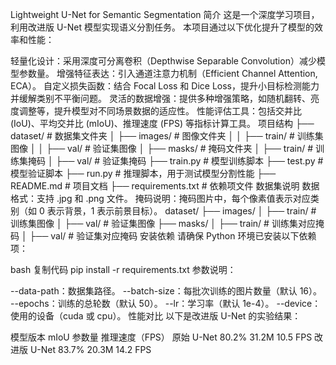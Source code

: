 Lightweight U-Net for Semantic Segmentation
简介
这是一个深度学习项目，利用改进版 U-Net 模型实现语义分割任务。
本项目通过以下优化提升了模型的效率和性能：

轻量化设计：采用深度可分离卷积（Depthwise Separable Convolution）减少模型参数量。
增强特征表达：引入通道注意力机制（Efficient Channel Attention, ECA）。
自定义损失函数：结合 Focal Loss 和 Dice Loss，提升小目标检测能力并缓解类别不平衡问题。
灵活的数据增强：提供多种增强策略，如随机翻转、亮度调整等，提升模型对不同场景数据的适应性。
性能评估工具：包括交并比 (IoU)、平均交并比 (mIoU)、推理速度 (FPS) 等指标计算工具。
项目结构
├── dataset/              # 数据集文件夹
│   ├── images/           # 图像文件夹
│   │   ├── train/        # 训练集图像
│   │   ├── val/          # 验证集图像
│   ├── masks/            # 掩码文件夹
│       ├── train/        # 训练集掩码
│       ├── val/          # 验证集掩码
├── train.py              # 模型训练脚本
├── test.py               # 模型验证脚本
├── run.py                # 推理脚本，用于测试模型分割性能
├── README.md             # 项目文档
├── requirements.txt      # 依赖项文件
数据集说明
数据格式：支持 .jpg 和 .png 文件。
掩码说明：掩码图片中，每个像素值表示对应类别（如 0 表示背景，1 表示前景目标）。
dataset/
├── images/
│   ├── train/    # 训练集图像
│   ├── val/      # 验证集图像
├── masks/
│   ├── train/    # 训练集对应掩码
│   ├── val/      # 验证集对应掩码
安装依赖
请确保 Python 环境已安装以下依赖项：

bash
复制代码
pip install -r requirements.txt
参数说明：

--data-path：数据集路径。
--batch-size：每批次训练的图片数量（默认 16）。
--epochs：训练的总轮数（默认 50）。
--lr：学习率（默认 1e-4）。
--device：使用的设备（cuda 或 cpu）。
性能对比
以下是改进版 U-Net 的实验结果：

模型版本	mIoU	参数量	推理速度（FPS）
原始 U-Net	80.2%	31.2M	10.5 FPS
改进版 U-Net	83.7%	20.3M	14.2 FPS
